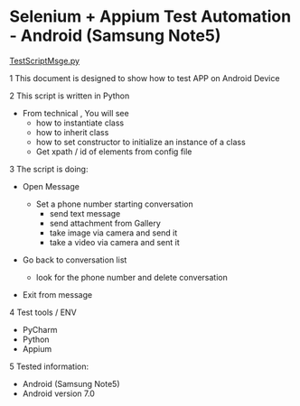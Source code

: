 # Selenium + Appium Test Automation  - Android (Samsung Note5)

[TestScriptMsge.py](src/TestScriptMsg.py)

1 This document is designed to show how to test APP on Android Device

2 This script is written in Python
   - From technical , You will see
      - how to instantiate class
      - how to inherit class
      - how to set constructor to initialize an instance of a class
      - Get xpath / id of elements from config file

3  The script is doing:
   - Open Message
      - Set a phone number starting conversation
         - send text message
         - send attachment from Gallery
         - take image via camera and send it
         - take a video via camera and sent it

   - Go back to conversation list
        - look for the phone number and delete conversation
   
   - Exit from message

4 Test tools / ENV
   - PyCharm
   - Python
   - Appium
   
5 Tested information:
   - Android (Samsung Note5)
   - Android version 7.0